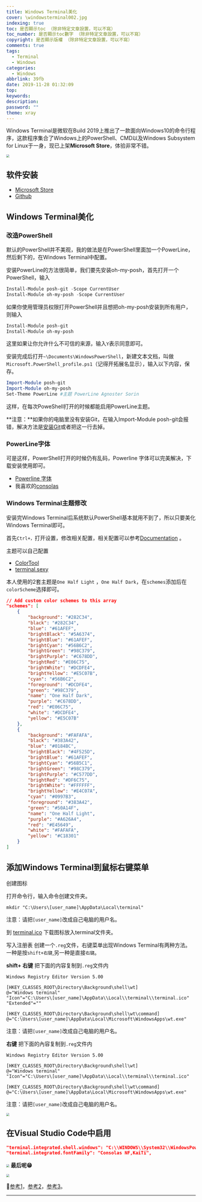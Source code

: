 ```yaml
---
title: Windows Terminal美化
cover: \windowsterminal002.jpg
indexing: true
toc: 是否顯示toc （除非特定文章設置，可以不寫）
toc_number: 是否顯示toc數字 （除非特定文章設置，可以不寫）
copyright: 是否顯示版權 （除非特定文章設置，可以不寫）
comments: true
tags:
  - Terminal
  - Windows
categories:
  - Windows
abbrlink: 39fb
date: 2019-11-28 01:32:09
top:
keywords:
description:
password: ""
theme: xray
---
```


Windows Terminal是微软在Build 2019上推出了一款面向Windows10的命令行程序，这款程序集合了Windows上的PowerShell、CMD以及Windows Subsystem for Linux于一身，现已上架**Microsoft Store**，体验非常不错。

<img src="2019112801-Terminal\windowsterminal001.jpg"
style="zoom:50%;" />

## 软件安装

- [Microsoft Store](https://www.microsoft.com/zh-cn/p/windows-terminal-preview/9n0dx20hk701?activetab=pivot:overviewtab)
- [Github](https://github.com/microsoft/terminal)

## Windows Terminal美化

### 改造PowerShell

默认的PowerShell并不美观，我的做法是在PowerShell里面加一个PowerLine，然后剩下的，在Windows Terminal中配置。

安装PowerLine的方法很简单，我们要先安装oh-my-posh，首先打开一个PowerShell，输入

```powershell
Install-Module posh-git -Scope CurrentUser
Install-Module oh-my-posh -Scope CurrentUser
```

如果你使用管理员权限打开PowerShell并且想把oh-my-posh安装到所有用户，则输入

```powershell
Install-Module posh-git
Install-Module oh-my-posh
```

这里如果让你允许什么不可信的来源，输入`Y`表示同意即可。

安装完成后打开`~\Documents\WindowsPowerShell`，新建文本文档，叫做`Microsoft.PowerShell_profile.ps1`（记得开拓展名显示），输入以下内容，保存。

```powershell
Import-Module posh-git
Import-Module oh-my-posh
Set-Theme PowerLine #主题 PowerLine Agnoster Sorin
```

这样，在每次PoweShell打开的时候都能启用PowerLine主题。

**注意：**如果你的电脑里没有安装Git，在输入Import-Module posh-git会报错，解决方法是[安装Git](https://git-scm.com/)或者把这一行去掉。

### PowerLine字体

可是这样，PowerShell打开的时候仍有乱码，Powerline 字体可以完美解决，下载安装使用即可。

- [Powerline 字体](https://github.com/ueaner/vimrc/blob/master/support/POWERLINE_FONTS.md)
- 我喜欢的[consolas](https://github.com/Znuff/consolas-powerline)

### Windows Terminal主题修改

安装完Windows Terminal后系统默认PowerShell基本就用不到了，所以只要美化Windows Terminal即可。

首先`Ctrl+，`打开设置，修改相关配置，相关配置可以参考[Documentation]( https://github.com/microsoft/terminal/blob/master/doc/cascadia/SettingsSchema.md ) 。

主题可以自己配置

- [ColorTool](https://github.com/microsoft/terminal/tree/master/src/tools/ColorTool)
- [terminal.sexy](https://terminal.sexy/)

本人使用的2套主题是`One Half Light` ，`One Half Dark`，在`schemes`添加后在`colorScheme`选择即可。

```json
// Add custom color schemes to this array
"schemes": [
    {
        "background": "#282C34",
        "black": "#282C34",
        "blue": "#61AFEF",
        "brightBlack": "#5A6374",
        "brightBlue": "#61AFEF",
        "brightCyan": "#56B6C2",
        "brightGreen": "#98C379",
        "brightPurple": "#C678DD",
        "brightRed": "#E06C75",
        "brightWhite": "#DCDFE4",
        "brightYellow": "#E5C07B",
        "cyan": "#56B6C2",
        "foreground": "#DCDFE4",
        "green": "#98C379",
        "name": "One Half Dark",
        "purple": "#C678DD",
        "red": "#E06C75",
        "white": "#DCDFE4",
        "yellow": "#E5C07B"
    },
    {
        "background": "#FAFAFA",
        "black": "#383A42",
        "blue": "#0184BC",
        "brightBlack": "#4F525D",
        "brightBlue": "#61AFEF",
        "brightCyan": "#56B5C1",
        "brightGreen": "#98C379",
        "brightPurple": "#C577DD",
        "brightRed": "#DF6C75",
        "brightWhite": "#FFFFFF",
        "brightYellow": "#E4C07A",
        "cyan": "#0997B3",
        "foreground": "#383A42",
        "green": "#50A14F",
        "name": "One Half Light",
        "purple": "#A626A4",
        "red": "#E45649",
        "white": "#FAFAFA",
        "yellow": "#C18301"
    }
]
```

## 添加Windows Terminal到鼠标右键菜单

创建图标

打开命令行，输入命令创建文件夹。

```
mkdir "C:\Users\[user_name]\AppData\Local\terminal"
```

注意：请把`[user_name]`改成自己电脑的用户名。

到 [terminal.ico](https://github.com/microsoft/terminal/tree/master/res) 下载图标放入terminal文件夹。

写入注册表
创建一个`.reg`文件，右键菜单出现Windows Terminal有两种方法。一种是按`shift+右键`,另一种是直接`右键`。

**shift+ 右键**
把下面的内容复制到`.reg`文件内

```
Windows Registry Editor Version 5.00

[HKEY_CLASSES_ROOT\Directory\Background\shell\wt]
@="Windows terminal"
"Icon"="C:\Users\[user_name]\AppData\\Local\\terminal\\terminal.ico"
"Extended"=""

[HKEY_CLASSES_ROOT\Directory\Background\shell\wt\command]
@="C:\Users\[user_name]\AppData\Local\Microsoft\WindowsApps\wt.exe"
```

注意：请把`[user_name]`改成自己电脑的用户名。

**右键**
把下面的內容复制到`.reg`文件内

```
Windows Registry Editor Version 5.00

[HKEY_CLASSES_ROOT\Directory\Background\shell\wt]
@="Windows terminal"
"Icon"="C:\Users\[user_name]\AppData\\Local\\terminal\\terminal.ico"

[HKEY_CLASSES_ROOT\Directory\Background\shell\wt\command]
@="C:\Users\[user_name]\AppData\Local\Microsoft\WindowsApps\wt.exe"
```

注意：请把`[user_name]`改成自己电脑的用户名。

<img src="2019112801-Terminal\windowsterminal004.jpg"
style="zoom:50%;" />

## 在Visual Studio Code中启用

```json
"terminal.integrated.shell.windows": "C:\\WINDOWS\\System32\\WindowsPowerShell\\v1.0\\powershell.exe",
"terminal.integrated.fontFamily": "Consolas NF,KaiTi",
```

<img src="2019112801-Terminal\windowsterminal003.jpg"
style="zoom:50%;" />
**最后呢😁**

<img src="2019112801-Terminal\windowsterminal005.jpg"
style="zoom:50%;" />

📖[参考1](https://jerryc.me/posts/c621cf12)，[参考2](https://sspai.com/post/52868)，[参考3](https://sspai.com/post/5290)。

------
